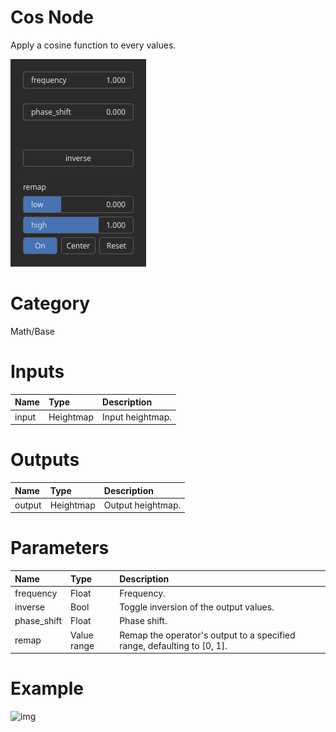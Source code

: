 
Cos Node
========


Apply a cosine function to every values.



![img](../../images/nodes/Cos_settings.png)


# Category


Math/Base
# Inputs

|Name|Type|Description|
| :--- | :--- | :--- |
|input|Heightmap|Input heightmap.|

# Outputs

|Name|Type|Description|
| :--- | :--- | :--- |
|output|Heightmap|Output heightmap.|

# Parameters

|Name|Type|Description|
| :--- | :--- | :--- |
|frequency|Float|Frequency.|
|inverse|Bool|Toggle inversion of the output values.|
|phase_shift|Float|Phase shift.|
|remap|Value range|Remap the operator's output to a specified range, defaulting to [0, 1].|

# Example


![img](../../images/nodes/Cos.png)

